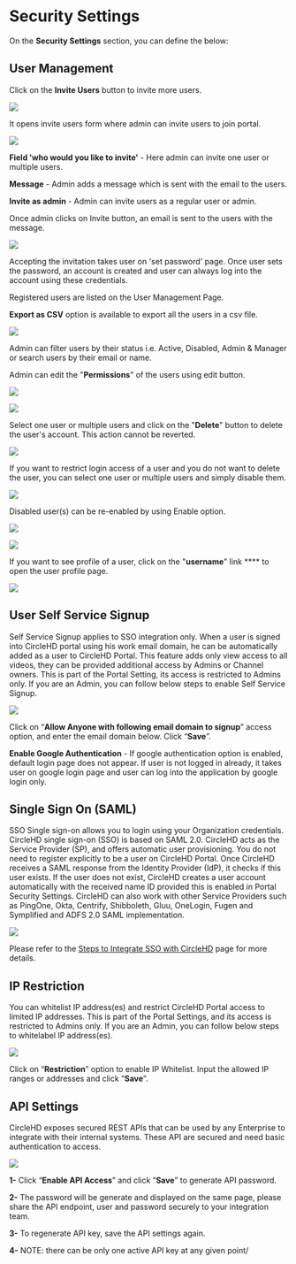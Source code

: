 # Security Settings

On the **Security Settings** section, you can define the below: 

## User Management

Click on the **Invite Users** button to invite more users.

![](../../.gitbook/assets/invite-users0.png)

It opens invite users form where admin can invite users to join portal.

![](../../.gitbook/assets/invite-users.png)

**Field 'who would you like to invite'** - Here admin can invite one user or multiple users.

**Message** - Admin adds a message which is sent with the email to the users.

**Invite as admin** - Admin can invite users as a regular user or admin.

Once admin clicks on Invite button, an email is sent to the users with the message.

![](../../.gitbook/assets/invitation-email.png)

Accepting the invitation takes user on 'set password' page. Once user sets the password, an account is created and user can always log into the account using these credentials.

Registered users are listed on the User Management Page.

**Export as CSV** option is available to export all the users in a csv file.

![](../../.gitbook/assets/export-as-csv.png)

Admin can filter users by their status i.e. Active, Disabled, Admin & Manager or search users by their email or name.

Admin can edit the "**Permissions**" of the users using edit button.

![](../../.gitbook/assets/user-permissions.png)

![](../../.gitbook/assets/edit-user.png)

Select one user or multiple users and click on the "**Delete**" button to delete the user's account. This action cannot be reverted.

![](../../.gitbook/assets/delete-disable-enable.png)

If you want to restrict login access of a user and you do not want to delete the user, you can select one user or multiple users and simply disable them.

![](../../.gitbook/assets/delete-disable-enable%20%281%29.png)

Disabled user\(s\) can be re-enabled by using Enable option.

![](../../.gitbook/assets/enable-user.png)

![](../../.gitbook/assets/enable-user2.png)

If you want to see profile of a user, click on the "**username**" link **** to open the user profile page.

![](../../.gitbook/assets/user-profile.png)

## User Self Service Signup 

Self Service Signup applies to SSO integration only. When a user is signed into CircleHD portal using his work email domain, he can be automatically added as a user to CircleHD Portal. This feature adds only view access to all videos, they can be provided additional access by Admins or Channel owners. This is part of the Portal Setting, its access is restricted to Admins only. If you are an Admin, you can follow below steps to enable Self Service Signup.

![](../../.gitbook/assets/self-service-signup.png)

Click on “**Allow Anyone with following email domain to signup**” access option, and enter the email domain below. Click “**Save**”.

**Enable Google Authentication** - If google authentication option is enabled, default login page does not appear. If user is not logged in already, it takes user on google login page and user can log into the application by google login only.

## Single Sign On \(SAML\) 

SSO Single sign-on allows you to login using your Organization credentials. CircleHD single sign-on \(SSO\) is based on SAML 2.0. CircleHD acts as the Service Provider \(SP\), and offers automatic user provisioning. You do not need to register explicitly to be a user on CircleHD Portal. Once CircleHD receives a SAML response from the Identity Provider \(IdP\), it checks if this user exists. If the user does not exist, CircleHD creates a user account automatically with the received name ID provided this is enabled in Portal Security Settings. CircleHD can also work with other Service Providers such as PingOne, Okta, Centrify, Shibboleth, Gluu, OneLogin, Fugen and Symplified and ADFS 2.0 SAML implementation.

![](../../.gitbook/assets/saml.png)

Please refer to the [Steps to Integrate SSO with CircleHD](https://help.circlehd.com/management/settings/steps-to-integrate-sso-with-circlehd) page for more details.

## IP Restriction

You can whitelist IP address\(es\) and restrict CircleHD Portal access to limited IP addresses. This is part of the Portal Settings, and its access is restricted to Admins only. If you are an Admin, you can follow below steps to whitelabel IP address\(es\).

![](../../.gitbook/assets/ip-restriction.png)

Click on “**Restriction**” option to enable IP Whitelist. Input the allowed IP ranges or addresses and click “**Save**”.

## API Settings

CircleHD exposes secured REST APIs that can be used by any Enterprise to integrate with their internal systems. These API are secured and need basic authentication to access.

![](../../.gitbook/assets/api.png)

**1-** Click “**Enable API Access**” and click “**Save**” to generate API password. 

**2-** The password will be generate and displayed on the same page, please share the API endpoint, user and password securely to your integration team. 

**3-** To regenerate API key, save the API settings again. 

**4-** NOTE: there can be only one active API key at any given point/

